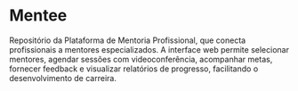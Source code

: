 # Mentee
Repositório da Plataforma de Mentoria Profissional, que conecta profissionais a mentores especializados. A interface web permite selecionar mentores, agendar sessões com videoconferência, acompanhar metas, fornecer feedback e visualizar relatórios de progresso, facilitando o desenvolvimento de carreira.
